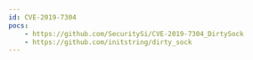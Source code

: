 ```yaml
---
id: CVE-2019-7304
pocs:
    - https://github.com/SecuritySi/CVE-2019-7304_DirtySock
    - https://github.com/initstring/dirty_sock
---
```

